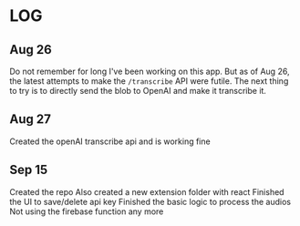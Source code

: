 # LOG

## Aug 26
Do not remember for long I've been working on this app.
But as of Aug 26, the latest attempts to make the `/transcribe` API were futile.
The next thing to try is to directly send the blob to OpenAI and make it transcribe it.

## Aug 27
Created the openAI transcribe api and is working fine 

## Sep 15
Created the repo
Also created a new extension folder with react 
Finished the UI to save/delete api key
Finished the basic logic to process the audios
Not using the firebase function any more